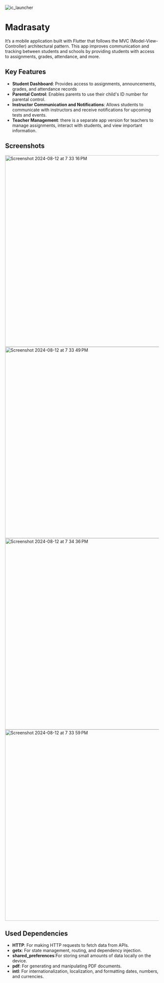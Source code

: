 
![ic_launcher](https://github.com/user-attachments/assets/e1758a7f-7190-418d-b048-66641e915581)
# Madrasaty

It’s a mobile application built with Flutter that follows the MVC (Model-View-Controller) architectural pattern. This app improves communication and tracking between students and schools by providing students with access to assignments, grades, attendance, and more.

## Key Features
* **Student Dashboard**: Provides access to assignments, announcements, grades, and attendance records
* **Parental Control**: Enables parents to use their child's ID number for parental control.
* **Instructor Communication and Notifications**: Allows students to communicate with instructors and receive notifications for upcoming tests and events.
* **Teacher Management**: there is a separate app version for teachers to manage assignments, interact with students, and view important information.

## Screenshots
<img width="626" alt="Screenshot 2024-08-12 at 7 33 16 PM" src="https://github.com/user-attachments/assets/03bbe85e-f463-4c45-8ca6-f90360d9402d">
<img width="625" alt="Screenshot 2024-08-12 at 7 33 49 PM" src="https://github.com/user-attachments/assets/31cd515f-203c-4c65-8696-f491c69b8a0e">
<img width="625" alt="Screenshot 2024-08-12 at 7 34 36 PM" src="https://github.com/user-attachments/assets/6bff43c4-942f-4a08-b281-380ded351592">
<img width="625" alt="Screenshot 2024-08-12 at 7 33 59 PM" src="https://github.com/user-attachments/assets/017e4659-7246-4188-a54a-a76abe4097ba">

## Used Dependencies 
* **HTTP**: For making HTTP requests to fetch data from APIs.
* **getx**: For state management, routing, and dependency injection.
* **shared_preferences**:For storing small amounts of data locally on the device.
* **pdf**: For generating and manipulating PDF documents.
* **intl**: For internationalization, localization, and formatting dates, numbers, and currencies.


